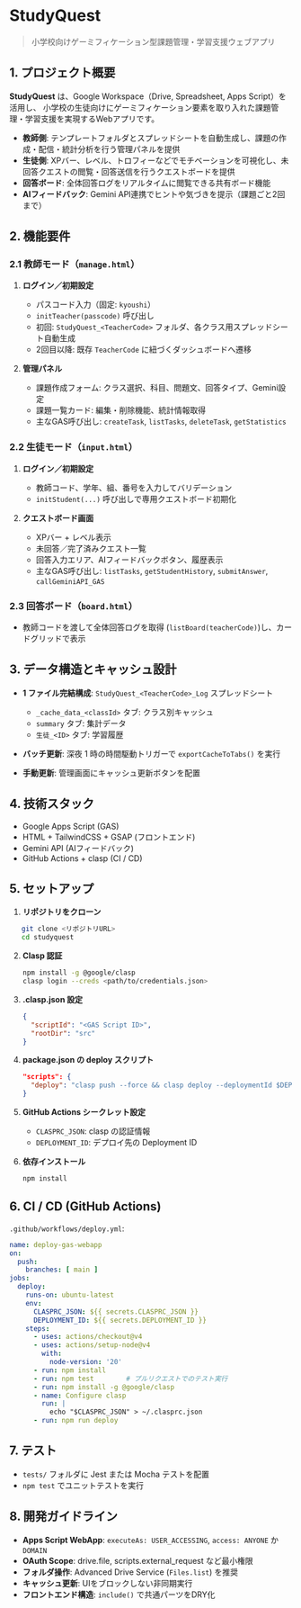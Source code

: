 # StudyQuest

> 小学校向けゲーミフィケーション型課題管理・学習支援ウェブアプリ

## 1. プロジェクト概要

**StudyQuest** は、Google Workspace（Drive, Spreadsheet, Apps Script）を活用し、
小学校の生徒向けにゲーミフィケーション要素を取り入れた課題管理・学習支援を実現するWebアプリです。

- **教師側**: テンプレートフォルダとスプレッドシートを自動生成し、課題の作成・配信・統計分析を行う管理パネルを提供
- **生徒側**: XPバー、レベル、トロフィーなどでモチベーションを可視化し、未回答クエストの閲覧・回答送信を行うクエストボードを提供
- **回答ボード**: 全体回答ログをリアルタイムに閲覧できる共有ボード機能
- **AIフィードバック**: Gemini API連携でヒントや気づきを提示（課題ごと2回まで）

## 2. 機能要件

### 2.1 教師モード（`manage.html`）

1. **ログイン／初期設定**
   - パスコード入力（固定: `kyoushi`）
   - `initTeacher(passcode)` 呼び出し
   - 初回: `StudyQuest_<TeacherCode>` フォルダ、各クラス用スプレッドシート自動生成
   - 2回目以降: 既存 `TeacherCode` に紐づくダッシュボードへ遷移

2. **管理パネル**
   - 課題作成フォーム: クラス選択、科目、問題文、回答タイプ、Gemini設定
   - 課題一覧カード: 編集・削除機能、統計情報取得
   - 主なGAS呼び出し: `createTask`, `listTasks`, `deleteTask`, `getStatistics`


### 2.2 生徒モード（`input.html`）

1. **ログイン／初期設定**
   - 教師コード、学年、組、番号を入力してバリデーション
   - `initStudent(...)` 呼び出しで専用クエストボード初期化

2. **クエストボード画面**
   - XPバー + レベル表示
   - 未回答／完了済みクエスト一覧
   - 回答入力エリア、AIフィードバックボタン、履歴表示
   - 主なGAS呼び出し: `listTasks`, `getStudentHistory`, `submitAnswer`, `callGeminiAPI_GAS`


### 2.3 回答ボード（`board.html`）

- 教師コードを渡して全体回答ログを取得 (`listBoard(teacherCode)`)し、カードグリッドで表示

## 3. データ構造とキャッシュ設計

- **1 ファイル完結構成**: `StudyQuest_<TeacherCode>_Log` スプレッドシート
  - `_cache_data_<classId>` タブ: クラス別キャッシュ
  - `summary` タブ: 集計データ
  - `生徒_<ID>` タブ: 学習履歴

- **バッチ更新**: 深夜 1 時の時間駆動トリガーで `exportCacheToTabs()` を実行
- **手動更新**: 管理画面にキャッシュ更新ボタンを配置

## 4. 技術スタック

- Google Apps Script (GAS)
- HTML + TailwindCSS + GSAP (フロントエンド)
- Gemini API (AIフィードバック)
- GitHub Actions + clasp (CI / CD)

## 5. セットアップ

1. **リポジトリをクローン**
```bash
   git clone <リポジトリURL>
   cd studyquest
````

2. **Clasp 認証**

   ```bash
   npm install -g @google/clasp
   clasp login --creds <path/to/credentials.json>
   ```

3. **.clasp.json 設定**

   ```json
   {
     "scriptId": "<GAS Script ID>",
     "rootDir": "src"
   }
   ```

4. **package.json の deploy スクリプト**

   ```json
   "scripts": {
     "deploy": "clasp push --force && clasp deploy --deploymentId $DEPLOYMENT_ID"
   }
   ```

5. **GitHub Actions シークレット設定**

   * `CLASPRC_JSON`: clasp の認証情報
   * `DEPLOYMENT_ID`: デプロイ先の Deployment ID

6. **依存インストール**

   ```bash
   npm install
   ```

## 6. CI / CD (GitHub Actions)

`.github/workflows/deploy.yml`:

```yaml
name: deploy-gas-webapp
on:
  push:
    branches: [ main ]
jobs:
  deploy:
    runs-on: ubuntu-latest
    env:
      CLASPRC_JSON: ${{ secrets.CLASPRC_JSON }}
      DEPLOYMENT_ID: ${{ secrets.DEPLOYMENT_ID }}
    steps:
      - uses: actions/checkout@v4
      - uses: actions/setup-node@v4
        with:
          node-version: '20'
      - run: npm install
      - run: npm test        # プルリクエストでのテスト実行
      - run: npm install -g @google/clasp
      - name: Configure clasp
        run: |
          echo "$CLASPRC_JSON" > ~/.clasprc.json
      - run: npm run deploy
```

## 7. テスト

* `tests/` フォルダに Jest または Mocha テストを配置
* `npm test` でユニットテストを実行

## 8. 開発ガイドライン

* **Apps Script WebApp**: `executeAs: USER_ACCESSING`, `access: ANYONE` か `DOMAIN`
* **OAuth Scope**: drive.file, scripts.external\_request など最小権限
* **フォルダ操作**: Advanced Drive Service (`Files.list`) を推奨
* **キャッシュ更新**: UIをブロックしない非同期実行
* **フロントエンド構造**: `include()` で共通パーツをDRY化

